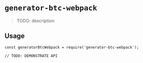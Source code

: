 # `generator-btc-webpack`

> TODO: description

## Usage

```
const generatorBtcWebpack = require('generator-btc-webpack');

// TODO: DEMONSTRATE API
```
